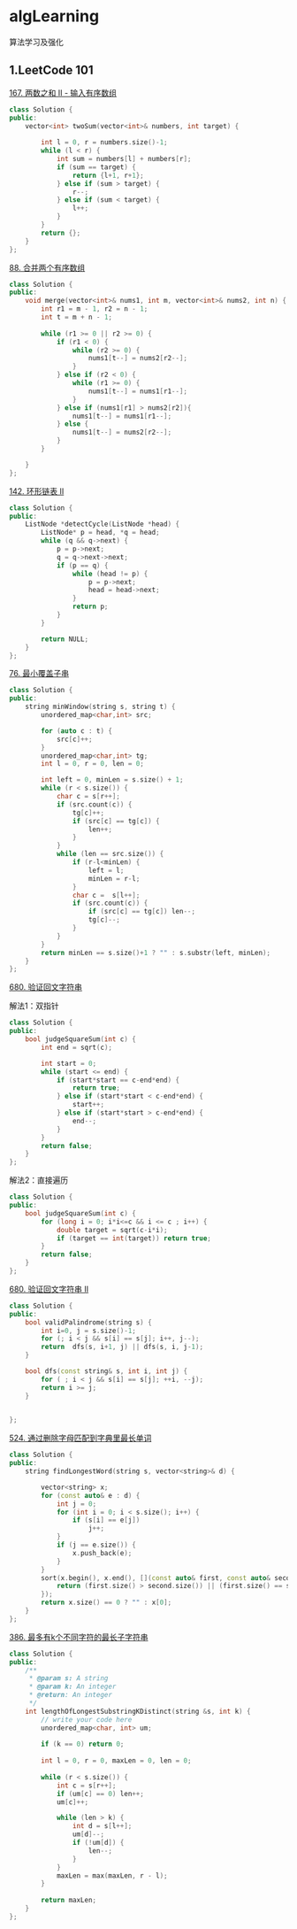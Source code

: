 # algLearning
算法学习及强化


## 1.LeetCode 101


[167. 两数之和 II - 输入有序数组](https://leetcode-cn.com/problems/two-sum-ii-input-array-is-sorted/)

```cpp
class Solution {
public:
    vector<int> twoSum(vector<int>& numbers, int target) {
        
        int l = 0, r = numbers.size()-1;
        while (l < r) {
            int sum = numbers[l] + numbers[r];
            if (sum == target) {
                return {l+1, r+1};
            } else if (sum > target) {
                r--;
            } else if (sum < target) {
                l++;
            }
        }
        return {};
    }
};
```
[88. 合并两个有序数组](https://leetcode-cn.com/problems/merge-sorted-array/)

```cpp
class Solution {
public:
    void merge(vector<int>& nums1, int m, vector<int>& nums2, int n) {
        int r1 = m - 1, r2 = n - 1;
        int t = m + n - 1;
        
        while (r1 >= 0 || r2 >= 0) {
            if (r1 < 0) {
                while (r2 >= 0) {
                    nums1[t--] = nums2[r2--];
                }
            } else if (r2 < 0) {
                while (r1 >= 0) {
                    nums1[t--] = nums1[r1--];
                }
            } else if (nums1[r1] > nums2[r2]){
                nums1[t--] = nums1[r1--];
            } else {
                nums1[t--] = nums2[r2--];
            }
        }

    }
};
```

[142. 环形链表 II](https://leetcode-cn.com/problems/linked-list-cycle-ii/)

```cpp
class Solution {
public:
    ListNode *detectCycle(ListNode *head) {
        ListNode* p = head, *q = head;
        while (q && q->next) {
            p = p->next;
            q = q->next->next;
            if (p == q) {
                while (head != p) {
                    p = p->next;
                    head = head->next;
                }
                return p;
            }
        }

        return NULL;
    }
};
```

[76. 最小覆盖子串](https://leetcode-cn.com/problems/minimum-window-substring/)


```cpp
class Solution {
public:
    string minWindow(string s, string t) {
        unordered_map<char,int> src;

        for (auto c : t) {
            src[c]++;
        }
        unordered_map<char,int> tg;
        int l = 0, r = 0, len = 0;

        int left = 0, minLen = s.size() + 1;
        while (r < s.size()) {
            char c = s[r++];
            if (src.count(c)) {
                tg[c]++;
                if (src[c] == tg[c]) {
                    len++;
                }
            }
            while (len == src.size()) {
                if (r-l<minLen) {
                    left = l;
                    minLen = r-l;
                }
                char c =  s[l++];
                if (src.count(c)) {
                    if (src[c] == tg[c]) len--;
                    tg[c]--;
                }
            }
        }
        return minLen == s.size()+1 ? "" : s.substr(left, minLen);
    }
};
```

[680. 验证回文字符串](https://leetcode-cn.com/problems/valid-palindrome-ii/)

解法1：双指针

```cpp
class Solution {
public:
    bool judgeSquareSum(int c) {
        int end = sqrt(c);

        int start = 0;
        while (start <= end) {
            if (start*start == c-end*end) {
                return true;
            } else if (start*start < c-end*end) {
                start++;
            } else if (start*start > c-end*end) {
                end--;
            }
        }
        return false;
    }
};
```
解法2：直接遍历

```cpp
class Solution {
public:
    bool judgeSquareSum(int c) {  
        for (long i = 0; i*i<=c && i <= c ; i++) {
            double target = sqrt(c-i*i);
            if (target == int(target)) return true;
        }
        return false;
    }
};
```

[680. 验证回文字符串 Ⅱ](https://leetcode-cn.com/problems/valid-palindrome-ii/)

```cpp
class Solution {
public:
    bool validPalindrome(string s) {
        int i=0, j = s.size()-1;
        for (; i < j && s[i] == s[j]; i++, j--); 
        return  dfs(s, i+1, j) || dfs(s, i, j-1);
    }

    bool dfs(const string& s, int i, int j) {
        for ( ; i < j && s[i] == s[j]; ++i, --j);
        return i >= j;
    }

    
};
```

[524. 通过删除字母匹配到字典里最长单词](https://leetcode-cn.com/problems/longest-word-in-dictionary-through-deleting/)

```cpp
class Solution {
public:
    string findLongestWord(string s, vector<string>& d) {

        vector<string> x;
        for (const auto& e : d) {
            int j = 0;
            for (int i = 0; i < s.size(); i++) {
                if (s[i] == e[j])
                    j++;
            }
            if (j == e.size()) {
                x.push_back(e);
            }
        }
        sort(x.begin(), x.end(), [](const auto& first, const auto& second) {
            return (first.size() > second.size()) || (first.size() == second.size() && first < second);
        });
        return x.size() == 0 ? "" : x[0];
    }
};
```

[386. 最多有k个不同字符的最长子字符串
](https://www.lintcode.com/problem/longest-substring-with-at-most-k-distinct-characters/description?utm_source=sc-bky-sz0904)

```cpp
class Solution {
public:
    /**
     * @param s: A string
     * @param k: An integer
     * @return: An integer
     */
    int lengthOfLongestSubstringKDistinct(string &s, int k) {
        // write your code here
        unordered_map<char, int> um;
        
        if (k == 0) return 0;
        
        int l = 0, r = 0, maxLen = 0, len = 0;
        
        while (r < s.size()) {
            int c = s[r++];
            if (um[c] == 0) len++;
            um[c]++;

            while (len > k) {
                int d = s[l++];
                um[d]--;
                if (!um[d]) {
                    len--;
                }
            }
            maxLen = max(maxLen, r - l);
        }
        
        return maxLen;
    }
};
```
